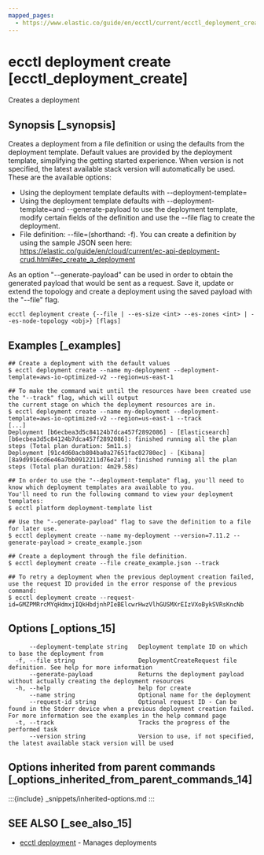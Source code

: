 ```yaml
---
mapped_pages:
  - https://www.elastic.co/guide/en/ecctl/current/ecctl_deployment_create.html
---
```


# ecctl deployment create [ecctl_deployment_create]

Creates a deployment


## Synopsis [_synopsis]

Creates a deployment from a file definition or using the defaults from the deployment template. Default values are provided by the deployment template, simplifying the getting started experience. When version is not specified, the latest available stack version will automatically be used. These are the available options:

* Using the deployment template defaults with --deployment-template=<deployment template="" id=""></deployment>
* Using the deployment template defaults with --deployment-template=<deployment template="" id="">and --generate-payload to use the deployment template, modify certain fields of the definition and use the --file flag to create the deployment.</deployment>
* File definition: --file=<file path="">(shorthand: -f). You can create a definition by using the sample JSON seen here: [https://elastic.co/guide/en/cloud/current/ec-api-deployment-crud.html#ec_create_a_deployment</file>](https://elastic.co/guide/en/cloud/current/ec-api-deployment-crud.md#ec_create_a_deployment</file>)

As an option "--generate-payload" can be used in order to obtain the generated payload that would be sent as a request. Save it, update or extend the topology and create a deployment using the saved payload with the "--file" flag.

```
ecctl deployment create {--file | --es-size <int> --es-zones <int> | --es-node-topology <obj>} [flags]
```


## Examples [_examples]

```
## Create a deployment with the default values
$ ecctl deployment create --name my-deployment --deployment-template=aws-io-optimized-v2 --region=us-east-1

## To make the command wait until the resources have been created use the "--track" flag, which will output
the current stage on which the deployment resources are in.
$ ecctl deployment create --name my-deployment --deployment-template=aws-io-optimized-v2 --region=us-east-1 --track
[...]
Deployment [b6ecbea3d5c84124b7dca457f2892086] - [Elasticsearch][b6ecbea3d5c84124b7dca457f2892086]: finished running all the plan steps (Total plan duration: 5m11.s)
Deployment [91c4d60acb804ba0a27651fac02780ec] - [Kibana][8a9d9916cd6e46a7bb0912211d76e2af]: finished running all the plan steps (Total plan duration: 4m29.58s)

## In order to use the "--deployment-template" flag, you'll need to know which deployment templates ara available to you.
You'll need to run the following command to view your deployment templates:
$ ecctl platform deployment-template list

## Use the "--generate-payload" flag to save the definition to a file for later use.
$ ecctl deployment create --name my-deployment --version=7.11.2 --generate-payload > create_example.json

## Create a deployment through the file definition.
$ ecctl deployment create --file create_example.json --track

## To retry a deployment when the previous deployment creation failed, use the request ID provided in the error response of the previous command:
$ ecctl deployment create --request-id=GMZPMRrcMYqHdmxjIQkHbdjnhPIeBElcwrHwzVlhGUSMXrEIzVXoBykSVRsKncNb
```


## Options [_options_15]

```
      --deployment-template string   Deployment template ID on which to base the deployment from
  -f, --file string                  DeploymentCreateRequest file definition. See help for more information
      --generate-payload             Returns the deployment payload without actually creating the deployment resources
  -h, --help                         help for create
      --name string                  Optional name for the deployment
      --request-id string            Optional request ID - Can be found in the Stderr device when a previous deployment creation failed. For more information see the examples in the help command page
  -t, --track                        Tracks the progress of the performed task
      --version string               Version to use, if not specified, the latest available stack version will be used
```


## Options inherited from parent commands [_options_inherited_from_parent_commands_14]

:::{include} _snippets/inherited-options.md
:::


## SEE ALSO [_see_also_15]

* [ecctl deployment](/reference/ecctl_deployment.md)	 - Manages deployments

